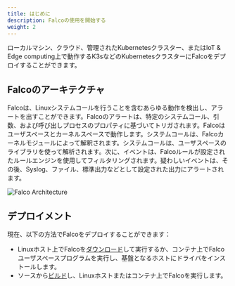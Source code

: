 ```yaml
---
title: はじめに
description: Falcoの使用を開始する
weight: 2
---
```

ローカルマシン、クラウド、管理されたKubernetesクラスター、またはIoT & Edge computing上で動作するK3sなどのKubernetesクラスターにFalcoをデプロイすることができます。

## Falcoのアーキテクチャ

Falcoは、Linuxシステムコールを行うことを含むあらゆる動作を検出し、アラートを出すことができます。Falcoのアラートは、特定のシステムコール、引数、および呼び出しプロセスのプロパティに基づいてトリガされます。Falcoはユーザスペースとカーネルスペースで動作します。システムコールは、Falcoカーネルモジュールによって解釈されます。システムコールは、ユーザスペースのライブラリを使って解析されます。次に、イベントは、Falcoルールが設定されたルールエンジンを使用してフィルタリングされます。疑わしいイベントは、その後、Syslog、ファイル、標準出力などとして設定された出力にアラートされます。


![Falco Architecture](/docs/images/falco_architecture.png)
## デプロイメント
現在、以下の方法でFalcoをデプロイすることができます：
- Linuxホスト上でFalcoを[ダウンロード](/ja/docs/getting-started/download)して実行するか、コンテナ上でFalcoユーザスペースプログラムを実行し、基盤となるホストにドライバをインストールします。
- ソースから[ビルド](/ja/docs/getting-started/source)し、Linuxホストまたはコンテナ上でFalcoを実行します。

